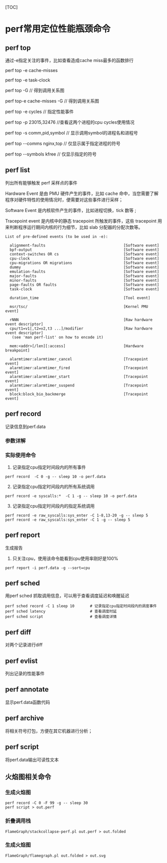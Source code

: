 [TOC]



# perf常用定位性能瓶颈命令

## perf  top

通过-e指定关注的事件，比如查看造成cache miss最多的函数排行

perf top -e cache-misses

perf top -e task-clock 

perf top -G // 得到调用关系图

perf top-e cache-misses -G // 得到调用关系图

perf top -e cycles // 指定性能事件

perf top -p 23015,32476 //查看这两个进程的cpu cycles使用情况

perf top -s comm,pid,symbol // 显示调用symbol的进程名和进程号

perf top --comms nginx,top // 仅显示属于指定进程的符号

perf top --symbols kfree // 仅显示指定的符号

## perf  list

列出所有能够触发 perf 采样点的事件

Hardware Event 是由 PMU 硬件产生的事件，比如 cache 命中，当您需要了解程序对硬件特性的使用情况时，便需要对这些事件进行采样；

Software Event 是内核软件产生的事件，比如进程切换，tick 数等 ;

Tracepoint event 是内核中的静态 tracepoint 所触发的事件，这些 tracepoint 用来判断程序运行期间内核的行为细节，比如 slab 分配器的分配次数等。

```
List of pre-defined events (to be used in -e):

  alignment-faults                                   [Software event]
  bpf-output                                         [Software event]
  context-switches OR cs                             [Software event]
  cpu-clock                                          [Software event]
  cpu-migrations OR migrations                       [Software event]
  dummy                                              [Software event]
  emulation-faults                                   [Software event]
  major-faults                                       [Software event]
  minor-faults                                       [Software event]
  page-faults OR faults                              [Software event]
  task-clock                                         [Software event]

  duration_time                                      [Tool event]

  msr/tsc/                                           [Kernel PMU event]

  rNNN                                               [Raw hardware event descriptor]
  cpu/t1=v1[,t2=v2,t3 ...]/modifier                  [Raw hardware event descriptor]
   (see 'man perf-list' on how to encode it)

  mem:<addr>[/len][:access]                          [Hardware breakpoint]

  alarmtimer:alarmtimer_cancel                       [Tracepoint event]
  alarmtimer:alarmtimer_fired                        [Tracepoint event]
  alarmtimer:alarmtimer_start                        [Tracepoint event]
  alarmtimer:alarmtimer_suspend                      [Tracepoint event]
  block:block_bio_backmerge                          [Tracepoint event]
```

## perf record

记录信息到perf.data

### 参数详解



### 实际使用命令

1. 记录指定cpu指定时间段内的所有事件

```
perf record  -C 0 -g -- sleep 10 -o perf.data
```

2. 记录指定cpu指定时间段内的所有系统调用 

```
perf record -e syscalls:*  -C 1 -g -- sleep 10 -o perf.data
```

3. 记录指定cpu指定时间段内的指定系统调用 

```
perf record -e raw_syscalls:sys_enter -C 1-8,13-20 -g -- sleep 5
perf record -e raw_syscalls:sys_enter -C 1 -g -- sleep 5
```

## perf report

生成报告

1. 只关注cpu，使用该命令能看到cpu使用率刚好是100%

```
perf report -i perf.data -g --sort=cpu
```

## perf sched

用perf sched 抓取调用信息，可以用于查看调度延迟和唤醒延迟

```
perf sched record -C 1 sleep 10       # 记录指定cpu指定时间段内的调度事件
perf sched latency                    # 查看调度时延
perf sched script                     # 查看调度详情
```



## perf diff

对两个记录进行diff

## perf evlist

列出记录的性能事件

## perf annotate

显示perf.data函数代码

## perf archive

将相关符号打包，方便在其它机器进行分析；

## perf script

将perf.data输出可读性文本



## 火焰图相关命令

### 生成火焰图

```
perf record -C 0 -F 99 -g -- sleep 30
perf script > out.perf
```

### 折叠调用栈
```
FlameGraph/stackcollapse-perf.pl out.perf > out.folded
```

### 生成火焰图
```
FlameGraph/flamegraph.pl out.folded > out.svg
```



